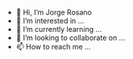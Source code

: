- 👋 Hi, I’m Jorge Rosano
- 👀 I’m interested in ...
- 🌱 I’m currently learning ...
- 💞️ I’m looking to collaborate on ...
- 📫 How to reach me ...

<!---
jorge-ross/jorge-ross is a ✨ special ✨ repository because its `README.md` (this file) appears on your GitHub profile.
You can click the Preview link to take a look at your changes.
--->
